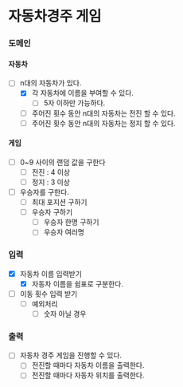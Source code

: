 # 자동차경주 게임

### 도메인
#### 자동차
- [ ] n대의 자동차가 있다.
    - [x] 각 자동차에 이름을 부여할 수 있다.
      - [ ] 5자 이하만 가능하다.
    - [ ] 주어진 횟수 동안 n대의 자동차는 전진 할 수 있다.
    - [ ] 주어진 횟수 동안 n대의 자동차는 정지 할 수 있다.

#### 게임
- [ ] 0~9 사이의 랜덤 값을 구한다
  - [ ] 전진 : 4 이상
  - [ ] 정지 : 3 이상

- [ ] 우승자를 구한다.
  - [ ] 최대 포지션 구하기
  - [ ] 우승자 구하기
    - [ ] 우승자 한명 구하기
    - [ ] 우승자 여러명

### 입력
- [x] 자동차 이름 입력받기
  - [x] 자동차 이름을 쉼표로 구분한다.

- [ ] 이동 횟수 입력 받기
  - [ ] 예외처리
    - [ ] 숫자 아닐 경우

### 출력
- [ ] 자동차 경주 게임을 진행할 수 있다.
    - [ ] 전진할 때마다 자동차 이름을 출력한다.
    - [ ] 전진할 때마다 자동차 위치를 출력한다.